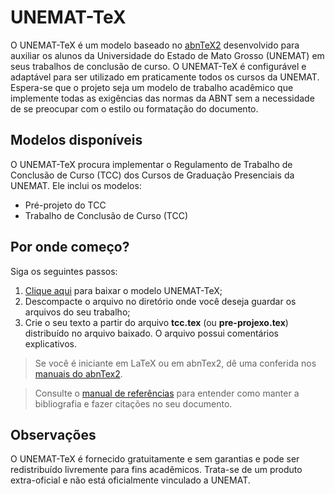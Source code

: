 # UNEMAT-TeX

O UNEMAT-TeX é um modelo baseado no [abnTeX2](http://www.abntex.net.br/) desenvolvido para auxiliar os alunos da Universidade do Estado de Mato Grosso (UNEMAT) em seus trabalhos de conclusão de curso. O UNEMAT-TeX é configurável e adaptável para ser utilizado em praticamente todos os cursos da UNEMAT. Espera-se que o projeto seja um modelo de trabalho acadêmico que implemente todas as exigências das normas da ABNT sem a necessidade de se preocupar com o estilo ou formatação do documento.

## Modelos disponíveis

O UNEMAT-TeX procura implementar o Regulamento de Trabalho de Conclusão de Curso (TCC) dos Cursos de Graduação Presenciais da UNEMAT. Ele inclui os modelos:

* Pré-projeto do TCC
* Trabalho de Conclusão de Curso (TCC)

## Por onde começo?

Siga os seguintes passos:

1. [Clique aqui](https://github.com/lkaranl/PRE-PROJETO-TCC-LATEX/archive/master.zip) para baixar o modelo UNEMAT-TeX;
2. Descompacte o arquivo no diretório onde você deseja guardar os arquivos do seu trabalho;
3. Crie o seu texto a partir do arquivo **tcc.tex** (ou **pre-projexo.tex**) distribuído no arquivo baixado. O arquivo possui comentários explicativos.

> Se você é iniciante em LaTeX ou em abnTex2, dê uma conferida nos [manuais do abnTex2](https://github.com/abntex/abntex2/wiki/PorOndeComecar).


> Consulte o [manual de referências](http://get-software.net/macros/latex/contrib/abntex2/doc/abntex2cite-alf.pdf) para entender como manter a bibliografia e fazer citações no seu documento.

## Observações

O UNEMAT-TeX é fornecido gratuitamente e sem garantias e pode ser redistribuído livremente para fins acadêmicos. Trata-se de um produto extra-oficial e não está oficialmente vinculado a UNEMAT.
